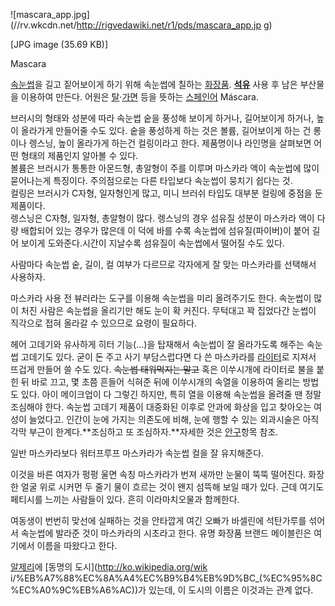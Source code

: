 ![mascara_app.jpg](//rv.wkcdn.net/http://rigvedawiki.net/r1/pds/mascara_app.jp
g)

[JPG image (35.69 KB)]

Mascara

[속눈썹](%EC%86%8D%EB%88%88%EC%8D%B9.md)을 길고 짙어보이게 하기 위해 속눈썹에 칠하는
[화장품](%ED%99%94%EC%9E%A5%ED%92%88.md). **[석유](%EC%84%9D%EC%9C%A0.md)**
사용 후 남은 부산물을 이용하여 만든다. 어원은 [탈](%ED%83%88.md)·[가면](%EA%B0%80%EB%A9%B4.md)
등을 뜻하는 [스페인어](%EC%8A%A4%ED%8E%98%EC%9D%B8%EC%96%B4.md) Máscara.

브러시의 형태와 성분에 따라 속눈썹 숱을 풍성해 보이게 하거나, 길어보이게 하거나, 높이 올라가게 만들어줄 수도 있다. 숱을 풍성하게 하는
것은 볼륨, 길어보이게 하는 건 롱이나 렝스닝, 높이 올라가게 하는건 컬링이라고 한다. 제품명이나 라인명을 살펴보면 어떤 형태의 제품인지
알아볼 수 있다.  
볼륨은 브러시가 통통한 아몬드형, 총알형이 주를 이루며 마스카라 액이 속눈썹에 많이 묻어나는게 특징이다. 주의점으로는 다른 타입보다 속눈썹이
뭉치기 쉽다는 것.  
컬링은 브러시가 C자형, 일자형인게 많고, 미니 브러쉬 타입도 대부분 컬링에 중점을 둔 제품이다.  
렝스닝은 C자형, 일자형, 총알형이 많다. 렝스닝의 경우 섬유질 성분이 마스카라 액이 다량 배합되어 있는 경우가 많은데 이 덕에 바를 수록
속눈썹에 섬유질(파이버)이 붙어 길어 보이게 도와준다.시간이 지날수록 섬유질이 속눈썹에서 떨어질 수도 있다.

사람마다 속눈썹 숱, 길이, 컬 여부가 다르므로 각자에게 잘 맞는 마스카라를 선택해서 사용하자.

마스카라 사용 전 뷰러라는 도구를 이용해 속눈썹을 미리 올려주기도 한다. 속눈썹이 많이 처진 사람은 속눈썹을 올리기만 해도 눈이 확 커진다.
무턱대고 꽉 집었다간 눈썹이 직각으로 접혀 올라갈 수 있으므로 요령이 필요하다.

헤어 고데기와 유사하게 히터 기능(…)을 탑재해서 속눈썹이 잘 올라가도록 해주는 속눈썹 고데기도 있다. 굳이 돈 주고 사기 부담스럽다면 다
쓴 마스카라를 [라이터](%EB%9D%BC%EC%9D%B4%ED%84%B0.md)로 지져서 뜨겁게 만들어 쓸 수도 있다.
<del>속눈썹 태워먹지는 말고</del> 혹은 이쑤시개에 라이터로 불을 붙힌 뒤 바로 끄고, 몇 초쯤 흔들어 식혀준 뒤에 이쑤시개의 속열을
이용하여 올리는 방법도 있다. 아이 메이크업이 다 그렇긴 하지만, 특히 열을 이용해 속눈썹을 올려줄 땐 정말 조심해야 한다. 속눈썹 고데기
제품이 대중화된 이후로 안과에 화상을 입고 찾아오는 여성이 늘었다고. 인간이 눈에 가지는 의존도에 비해, 눈에 행할 수 있는 외과시술은 아직
각막 부근이 한계다.**조심하고 또 조심하자.**자세한 것은 [안구](%EC%95%88%EA%B5%AC.md)항목 참조.

일반 마스카라보다 워터프루프 마스카라가 속눈썹 컬을 잘 유지해준다.

이것을 바른 여자가 펑펑 울면 속칭 마스카라가 번져 새까만 눈물이 뚝뚝 떨어진다. 화장한 얼굴 위로 시커먼 두 줄기 물이 흐르는 것이 왠지
섬뜩해 보일 때가 있다. 근데 여기도 페티시를 느끼는 사람들이 있다. 흔히 이라마치오물과 함께한다.

여동생이 번번히 맞선에 실패하는 것을 안타깝게 여긴 오빠가 바셀린에 석탄가루를 섞어서 속눈썹에 발라준 것이 마스카라의 시초라고 한다. 유명
화장품 브랜드 메이블린은 여기에서 이름을 따왔다고 한다.

[알제리](%EC%95%8C%EC%A0%9C%EB%A6%AC.md)에 [동명의 도시](http://ko.wikipedia.org/wik
i/%EB%A7%88%EC%8A%A4%EC%B9%B4%EB%9D%BC_\(%EC%95%8C%EC%A0%9C%EB%A6%AC\))가 있는데,
이 도시의 이름은 이것과는 관계 없다.

